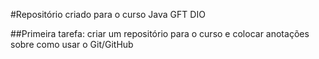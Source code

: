 #Repositório criado para o curso Java GFT DIO

##Primeira tarefa: criar um repositório para o curso e colocar anotações sobre como usar o Git/GitHub
